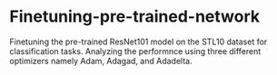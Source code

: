 # Finetuning-pre-trained-network
Finetuning the pre-trained ResNet101 model on the STL10 dataset for classification tasks. Analyzing the performnce using three different optimizers namely Adam, Adagad, and Adadelta.
